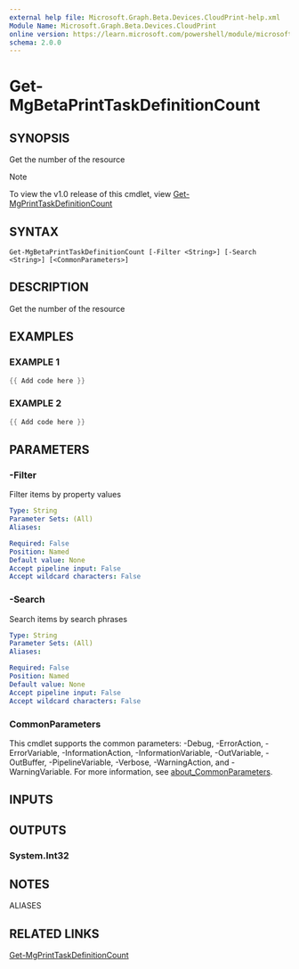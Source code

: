 ```yaml
---
external help file: Microsoft.Graph.Beta.Devices.CloudPrint-help.xml
Module Name: Microsoft.Graph.Beta.Devices.CloudPrint
online version: https://learn.microsoft.com/powershell/module/microsoft.graph.beta.devices.cloudprint/get-mgbetaprinttaskdefinitioncount
schema: 2.0.0
---
```


# Get-MgBetaPrintTaskDefinitionCount

## SYNOPSIS
Get the number of the resource

> [!NOTE]
> To view the v1.0 release of this cmdlet, view [Get-MgPrintTaskDefinitionCount](/powershell/module/Microsoft.Graph.Devices.CloudPrint/Get-MgPrintTaskDefinitionCount?view=graph-powershell-v1.0)

## SYNTAX

```
Get-MgBetaPrintTaskDefinitionCount [-Filter <String>] [-Search <String>] [<CommonParameters>]
```

## DESCRIPTION
Get the number of the resource

## EXAMPLES

### EXAMPLE 1
```powershell
{{ Add code here }}
```

### EXAMPLE 2
```powershell
{{ Add code here }}
```

## PARAMETERS

### -Filter
Filter items by property values

```yaml
Type: String
Parameter Sets: (All)
Aliases:

Required: False
Position: Named
Default value: None
Accept pipeline input: False
Accept wildcard characters: False
```

### -Search
Search items by search phrases

```yaml
Type: String
Parameter Sets: (All)
Aliases:

Required: False
Position: Named
Default value: None
Accept pipeline input: False
Accept wildcard characters: False
```

### CommonParameters
This cmdlet supports the common parameters: -Debug, -ErrorAction, -ErrorVariable, -InformationAction, -InformationVariable, -OutVariable, -OutBuffer, -PipelineVariable, -Verbose, -WarningAction, and -WarningVariable. For more information, see [about_CommonParameters](http://go.microsoft.com/fwlink/?LinkID=113216).

## INPUTS

## OUTPUTS

### System.Int32
## NOTES

ALIASES

## RELATED LINKS
[Get-MgPrintTaskDefinitionCount](/powershell/module/Microsoft.Graph.Devices.CloudPrint/Get-MgPrintTaskDefinitionCount?view=graph-powershell-v1.0)
